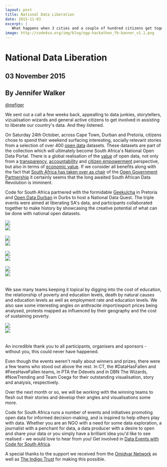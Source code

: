```yaml
---
layout: post
title: National Data Liberation
date: 2015-11-03
excerpt: |
   What happens when 3 cities and a couple of hundred citizens get together to liberate their country's data.
image: http://code4sa.org/img/blog/ogp-hackathon_fb-banner_v1.1.png
---
```


# National Data Liberation

## 03 November 2015
## By Jennifer Walker
[@nefiger](https://twitter.com/nefiger)


We sent out a call a few weeks back, appealling to data junkies, storytellers, vizualisation wizards and general active citizens to get involved in assisting to liberate our country's data. And they listened. 

On Saturday 24th October, across Cape Town, Durban and Pretoria, citizens chose to spend their weekend surfacing interesting, socially relevant stories from a selection of over 400 [open data](https://en.wikipedia.org/wiki/Open_data) datasets. These datasets are part of the collection which will ultimately become South Africa's National Open Data Portal. There is a global realisation of the [value](https://www.nationalarchives.gov.uk/documents/meetings/20140128-appsi-what-is-the-value-of-open-data.pdf) of open data, not only from a [transparency](https://www.gov.uk/government/publications/transparency-and-open-data), [accountability](https://okfn.org/opendata/why-open-data/citizenship-and-governance/) and [citizen empowerment](http://www.hitc.com/en-gb/2014/07/31/empowering-the-citizen-the-endless-opportunities-of-open-data/) perspective, but also in terms of [economic value](http://beyondtransparency.org/chapters/part-3/generating-economic-value-through-open-data/). If we consider all benefits along with the fact that [South Africa has taken over as chair](http://www.sanews.gov.za/world/sa-takes-over-open-government-partnership-chair) of the [Open Government Partnership](http://www.opengovpartnership.org/) it certainly seems that the long awaited South African Data Revolution is imminent. 

Code for South Africa partnered with the formidable [Geekulcha](http://blog.geekulcha.com/data-fans-find-sense-in-open-data/) in Pretoria and [Open Data Durban](https://www.facebook.com/opendatadurban) in Durbs to host a National Data Quest. The triple events were aimed at liberating SA's data, and participants collaborated together to make history by showcasing the creative potential of what can be done with national open datasets.

<div class="row p" style="padding-bottom: 20px">
  <div class="col-xs-6">
    <a href="http://code4sa.org/img/blog/dataquest-02.jpg" target="_blank"><img src="/img/blog/dataquest-02.jpg"></a>
  </div>
  <div class="col-xs-6">
    <a href="http://code4sa.org/img/blog/dataquest-01.jpg" target="_blank"><img src="/img/blog/dataquest-01.jpg"></a>
  </div>
  <div> &nbsp </div>
  <div class="col-xs-6">
    <a href="http://code4sa.org/img/blog/dataquest-03.jpg" target="_blank"><img src="/img/blog/dataquest-03.jpg"></a>
  </div>
  <div class="col-xs-6">
    <a href="http://code4sa.org/img/blog/dataquest-04.jpg" target="_blank"><img src="/img/blog/dataquest-04.jpg"></a>
  </div>  
 <div> &nbsp </div>
  <div class="col-xs-6">
    <a href="http://code4sa.org/img/blog/dataquest-05.jpg" target="_blank"><img src="/img/blog/dataquest-05.jpg"></a>
  </div>
  <div class="col-xs-6">
    <a href="http://code4sa.org/img/blog/dataquest-06.jpg" target="_blank"><img src="/img/blog/dataquest-06.jpg"></a>
  </div>    
 <div> &nbsp </div>
  <div class="col-xs-6">
    <a href="http://code4sa.org/img/blog/dataquest-08.jpg" target="_blank"><img src="/img/blog/dataquest-08.jpg"></a>
  </div>
  <div class="col-xs-6">
    <a href="http://code4sa.org/img/blog/dataquest-09.jpg" target="_blank"><img src="/img/blog/dataquest-09.jpg"></a>
  </div>  
</div>

We saw many teams keeping it topical by digging into the cost of education, the relationship of poverty and education levels, death by natural causes and education levels as well as employment rate and education levels. We also saw some interesting angles on anthracite import/export prices being analysed, protests mapped as influenced by their geography and the cost of sustaining poverty.

<div class="row p" style="padding-bottom: 20px">
  <div class="col-xs-6">
    <a href="http://code4sa.org/img/blog/dataquest-12.png" target="_blank"><img src="/img/blog/dataquest-12.png"></a>
  </div>
  <div class="col-xs-6">
    <a href="http://code4sa.org/img/blog/dataquest-11.png" target="_blank"><img src="/img/blog/dataquest-11.png"></a>
  </div>
</div>

An incredible thank you to all participants, organisers and sponsors - without you, this could never have happened. 

Even though the events weren't really about winners and prizes, there were a few teams who stood out above the rest. In CT, the #DataHasFallen and #FeesHaveFallen teams, in PTA the Ddevels and in DBN The Wizards, #NowTrending and Team Coega for their outstanding visualisation, story and analysis, respectively.

Over the next month or so, we will be working with the winning teams to flesh out their stories and develop their angles and visualisations some more.

Code for South Africa runs a number of events and initiatives promoting open data for informed decision-making, and is inspired to help others play with data. Whether you are an NGO with a need for some data exploration, a journalist with a penchant for data, a data producer with a desire to open and share your data or you simply have a brilliant idea you'd like to see realised - we would love to hear from you! Get involved in [Data Events with Code for South Africa](http://goo.gl/forms/8PvPGzDYvn).

A special thanks to the support we received from the [Omidyar Network](https://www.omidyar.com/) as well as [The Indigo Trust](http://indigotrust.org.uk/) for making this possible.
